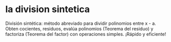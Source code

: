 # la division sintetica
División sintética: método abreviado para dividir polinomios entre x - a. Obten cocientes, residuos, evalúa polinomios (Teorema del residuo) y factoriza (Teorema del factor) con operaciones simples. ¡Rápido y eficiente!
